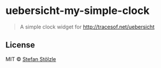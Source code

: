 # uebersicht-my-simple-clock

> A simple clock widget for http://tracesof.net/uebersicht

## License

MIT © [Stefan Stölzle](https://github.com/stoe)
